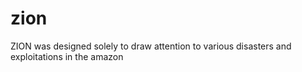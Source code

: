 # zion
ZION was designed solely to draw attention to various disasters and exploitations in the amazon
